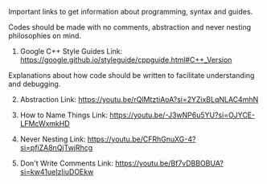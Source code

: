 Important links to get information about programming, syntax and guides.

Codes should be made with no comments, abstraction and never nesting philosophies
on mind.


1. Google C++ Style Guides
Link: https://google.github.io/styleguide/cppguide.html#C++_Version

Explanations about how code should be written to facilitate understanding and
debugging.

2. Abstraction
Link: https://youtu.be/rQlMtztiAoA?si=2YZixBLqNLAC4mhN

3. How to Name Things
Link: https://youtu.be/-J3wNP6u5YU?si=OJYCE-LFMcWxmkHD

4. Never Nesting
Link: https://youtu.be/CFRhGnuXG-4?si=pfiZA8nQjTwjRhcg

5. Don't Write Comments
Link: https://youtu.be/Bf7vDBBOBUA?si=kw41ueIzIiuDOEkw
